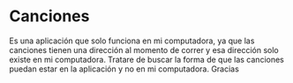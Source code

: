# Canciones

Es una aplicación que solo funciona en mi computadora, ya que las canciones tienen una dirección al momento
de correr y esa dirección solo existe en mi computadora. Tratare de buscar la forma de que las canciones 
puedan estar en la aplicación y no en mi computadora. Gracias
